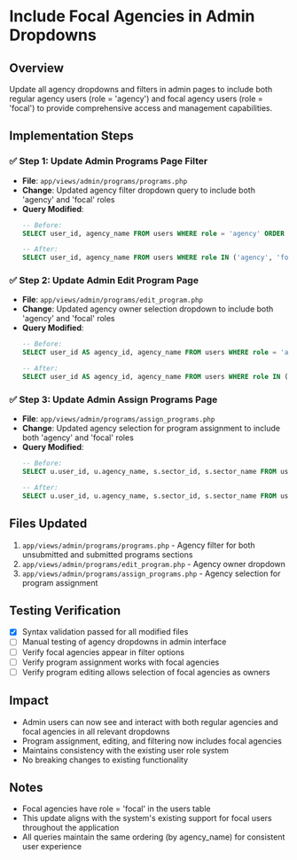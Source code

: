 # Include Focal Agencies in Admin Dropdowns

## Overview
Update all agency dropdowns and filters in admin pages to include both regular agency users (role = 'agency') and focal agency users (role = 'focal') to provide comprehensive access and management capabilities.

## Implementation Steps

### ✅ Step 1: Update Admin Programs Page Filter
- **File**: `app/views/admin/programs/programs.php`
- **Change**: Updated agency filter dropdown query to include both 'agency' and 'focal' roles
- **Query Modified**: 
  ```sql
  -- Before:
  SELECT user_id, agency_name FROM users WHERE role = 'agency' ORDER BY agency_name
  
  -- After:
  SELECT user_id, agency_name FROM users WHERE role IN ('agency', 'focal') ORDER BY agency_name
  ```

### ✅ Step 2: Update Admin Edit Program Page
- **File**: `app/views/admin/programs/edit_program.php`
- **Change**: Updated agency owner selection dropdown to include both 'agency' and 'focal' roles
- **Query Modified**:
  ```sql
  -- Before:
  SELECT user_id AS agency_id, agency_name FROM users WHERE role = 'agency' AND is_active = 1 ORDER BY agency_name ASC
  
  -- After:
  SELECT user_id AS agency_id, agency_name FROM users WHERE role IN ('agency', 'focal') AND is_active = 1 ORDER BY agency_name ASC
  ```

### ✅ Step 3: Update Admin Assign Programs Page
- **File**: `app/views/admin/programs/assign_programs.php`
- **Change**: Updated agency selection for program assignment to include both 'agency' and 'focal' roles
- **Query Modified**:
  ```sql
  -- Before:
  SELECT u.user_id, u.agency_name, s.sector_id, s.sector_name FROM users u JOIN sectors s ON u.sector_id = s.sector_id WHERE u.role = 'agency' ORDER BY u.agency_name
  
  -- After:
  SELECT u.user_id, u.agency_name, s.sector_id, s.sector_name FROM users u JOIN sectors s ON u.sector_id = s.sector_id WHERE u.role IN ('agency', 'focal') ORDER BY u.agency_name
  ```

## Files Updated
1. `app/views/admin/programs/programs.php` - Agency filter for both unsubmitted and submitted programs sections
2. `app/views/admin/programs/edit_program.php` - Agency owner dropdown
3. `app/views/admin/programs/assign_programs.php` - Agency selection for program assignment

## Testing Verification
- [x] Syntax validation passed for all modified files
- [ ] Manual testing of agency dropdowns in admin interface
- [ ] Verify focal agencies appear in filter options
- [ ] Verify program assignment works with focal agencies
- [ ] Verify program editing allows selection of focal agencies as owners

## Impact
- Admin users can now see and interact with both regular agencies and focal agencies in all relevant dropdowns
- Program assignment, editing, and filtering now includes focal agencies
- Maintains consistency with the existing user role system
- No breaking changes to existing functionality

## Notes
- Focal agencies have role = 'focal' in the users table
- This update aligns with the system's existing support for focal users throughout the application
- All queries maintain the same ordering (by agency_name) for consistent user experience
